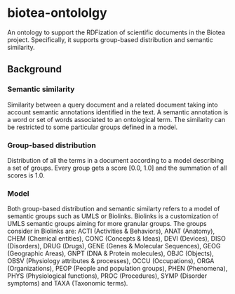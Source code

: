 # biotea-ontololgy
An ontology to support the RDFization of scientific documents in the Biotea project. Specifically, it supports group-based distribution and semantic similarity.

## Background

### Semantic similarity 

Similarity between a query document and a related document taking into account semantic annotations identified in the text. A semantic annotation is a word or set of words associated to an ontological term. The similarity can be restricted to some particular groups defined in a model.

### Group-based distribution

Distribution of all the terms in a document according to a model describing a set of groups. Every group gets a score [0.0, 1.0] and the summation of all scores is 1.0.

### Model
Both group-based distribution and semantic similarty refers to a model of semantic groups such as UMLS or Biolinks. Biolinks is a customization of UMLS semantic groups aiming for more granular groups. The groups consider in Biolinks are: ACTI (Activities & Behaviors), ANAT (Anatomy), CHEM (Chemical entities), CONC (Concepts & Ideas), DEVI (Devices), DISO (Disorders), DRUG (Drugs), GENE (Genes & Molecular Sequences), GEOG (Geographic Areas), GNPT (DNA & Protein molecules), OBJC (Objects), OBSV (Physiology attributes & processes), OCCU (Occupations), ORGA (Organizations), PEOP (People and population groups), PHEN (Phenomena), PHYS (Physiological functions), PROC (Procedures), SYMP (Disorder symptoms) and TAXA (Taxonomic terms).
